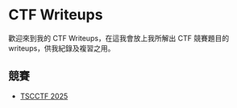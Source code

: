 # CTF Writeups

歡迎來到我的 CTF Writeups，在這我會放上我所解出 CTF 競賽題目的 writeups，供我紀錄及複習之用。

## 競賽

+ [TSCCTF 2025](./TSCCTF_2025/)
